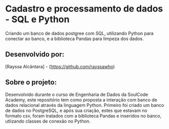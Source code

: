 # Cadastro e processamento de dados - SQL e Python
Criando um banco de dados postgree com SQL, utilizando Python para conectar ao banco, e a biblioteca Pandas para limpeza dos dados.

## Desenvolvido por:
[Rayssa Alcântara] - (https://github.com/rayssawho)

## Sobre o projeto:
Desenvolvido durante o curso de Engenharia de Dados da SoulCode Academy, este repositório tem como proposta a interação com banco de dados relacional através da linguagem Python.
Primeiro foi criado um banco de dados no PostgreSQL, e após sua criação, estes que estavam no formato csv, foram tratados com a biblioteca Pandas e inseridos no banco, utlizando classes de conexão no Python.


